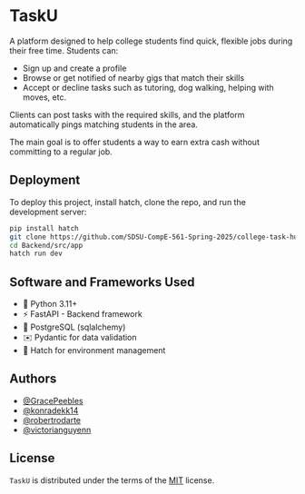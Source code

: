 # TaskU
A platform designed to help college students find quick, flexible jobs during their free time. Students can:

- Sign up and create a profile
- Browse or get notified of nearby gigs that match their skills
- Accept or decline tasks such as tutoring, dog walking, helping with moves, etc.

Clients can post tasks with the required skills, and the platform automatically pings matching students in the area. 

The main goal is to offer students a way to earn extra cash without committing to a regular job.


## Deployment

To deploy this project, install hatch, clone the repo, and run the development server:

```bash
pip install hatch
git clone https://github.com/SDSU-CompE-561-Spring-2025/college-task-hub.git
cd Backend/src/app
hatch run dev
```
## Software and Frameworks Used

- 🐍 Python 3.11+
- ⚡ FastAPI - Backend framework
- 🐘 PostgreSQL (sqlalchemy)
- ✉️ Pydantic for data validation
- 🧪 Hatch for environment management

## Authors

- [@GracePeebles](https://github.com/GracePeebles)
- [@konradekk14](https://www.github.com/konradekk14)
- [@robertrodarte](https://github.com/robertrodarte)
- [@victorianguyenn](https://github.com/victorianguyenn)

## License

`TaskU` is distributed under the terms of the [MIT](https://spdx.org/licenses/MIT.html) license.
